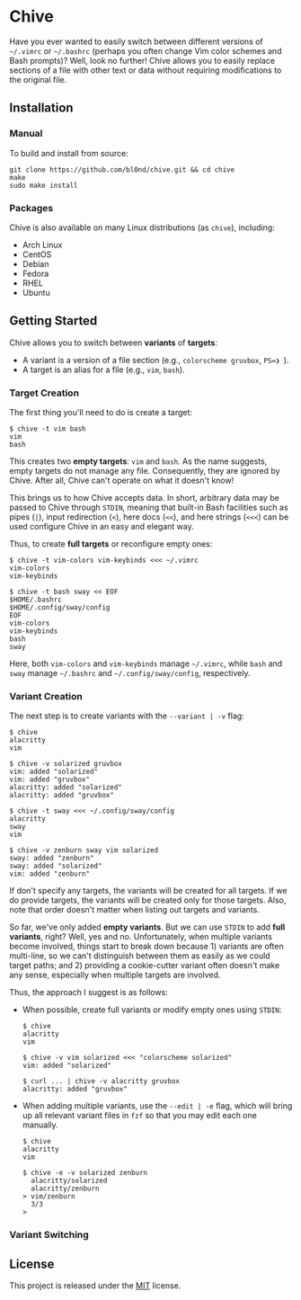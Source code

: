 # Chive

Have you ever wanted to easily switch between different versions of `~/.vimrc`
or `~/.bashrc` (perhaps you often change Vim color schemes and Bash prompts)?
Well, look no further!  Chive allows you to easily replace sections of a file
with other text or data without requiring modifications to the original file.

<!--## Motivation-->

<!--Traditionally, you'd more or less maintain entire copies of both files and-->
<!--switch between the copies manually. However,-->

<!--* The differences between copies are typically small compared to the rest of-->
  <!--the file, making this approach quite wasteful.-->

<!--* You have to switch copies for each file manually. That is, you have to do-->
  <!--something like `cp vim-gruvbox ~/.vimrc && cp bash-pure ~/.bashrc`).-->

<!--Most other solutions typically use a version control system such as Git,-->
<!--tracking different versions of files as branches or commits. However,-->

<!--* This often requires turning `$HOME` or other directories into a Git repository.-->

<!--* If you track changes unrelated to color schemes and prompts, maintaining and-->
  <!--switching between different versions becomes a lot harder. And even if you-->
  <!--don't, you'd have to manually exclude the unrelated changes on every-->
  <!--staging/commit.-->

<!--* It's much too complex for what we're trying to do. You shouldn't need to know-->
  <!--how commits or branches work just to switch color schemes.-->

<!--Finally, we have programs such as [mondo]() and [pywal](), which more or less-->
<!--use special template files to replace sections of a file. However,-->

<!--* They typically require modifications to the original file.-->

<!--* They're quite limited in scope (e.g., `mondo` and `pywal` are geared towards-->
  <!--colors).-->

<!--And so here we are.-->

## Installation

### Manual

To build and install from source:

```
git clone https://github.com/bl0nd/chive.git && cd chive
make
sudo make install
```

### Packages

Chive is also available on many Linux distributions (as `chive`), including:

* Arch Linux
* CentOS
* Debian
* Fedora
* RHEL
* Ubuntu

## Getting Started

Chive allows you to switch between **variants** of **targets**:

* A variant is a version of a file section (e.g., `colorscheme gruvbox`, `PS=❯ `).
* A target is an alias for a file (e.g., `vim`, `bash`).

### Target Creation

The first thing you'll need to do is create a target:

```console
$ chive -t vim bash
vim
bash
```

This creates two **empty targets**: `vim` and `bash`. As the name suggests,
empty targets do not manage any file. Consequently, they are ignored by Chive.
After all, Chive can't operate on what it doesn't know!

This brings us to how Chive accepts data. In short, arbitrary data may be
passed to Chive through `STDIN`, meaning that built-in Bash facilities such as
pipes (`|`), input redirection (`<`), here docs (`<<`), and here strings
(`<<<`) can be used configure Chive in an easy and elegant way.

Thus, to create **full targets** or reconfigure empty ones:

```console
$ chive -t vim-colors vim-keybinds <<< ~/.vimrc
vim-colors
vim-keybinds

$ chive -t bash sway << EOF
$HOME/.bashrc
$HOME/.config/sway/config
EOF
vim-colors
vim-keybinds
bash
sway
```

Here, both `vim-colors` and `vim-keybinds` manage `~/.vimrc`, while `bash` and
`sway` manage `~/.bashrc` and `~/.config/sway/config`, respectively.

<!--* To have shell expansion and substitution in here strings, don't quote the string.-->

<!--* Here docs don't expand `~`, so be sure to use `$HOME` instead.-->

### Variant Creation

The next step is to create variants with the `--variant | -v` flag:

```console
$ chive
alacritty
vim

$ chive -v solarized gruvbox
vim: added "solarized"
vim: added "gruvbox"
alacritty: added "solarized"
alacritty: added "gruvbox"

$ chive -t sway <<< ~/.config/sway/config
alacritty
sway
vim

$ chive -v zenburn sway vim solarized
sway: added "zenburn"
sway: added "solarized"
vim: added "zenburn"
```

If don't specify any targets, the variants will be created for all targets. If
we do provide targets, the variants will be created only for those targets.
Also, note that order doesn't matter when listing out targets and variants.

So far, we've only added **empty variants**. But we can use `STDIN` to add
**full variants**, right? Well, yes and no. Unfortunately, when multiple
variants become involved, things start to break down because 1) variants are
often multi-line, so we can't distinguish between them as easily as we could
target paths; and 2) providing a cookie-cutter variant often doesn't make any
sense, especially when multiple targets are involved.

Thus, the approach I suggest is as follows:

* When possible, create full variants or modify empty ones using `STDIN`:

  ```console
  $ chive
  alacritty
  vim

  $ chive -v vim solarized <<< "colorscheme solarized"
  vim: added "solarized"

  $ curl ... | chive -v alacritty gruvbox
  alacritty: added "gruvbox"
  ```

* When adding multiple variants, use the `--edit | -e` flag, which will bring
  up all relevant variant files in `fzf` so that you may edit each one
  manually.

  ```console
  $ chive
  alacritty
  vim

  $ chive -e -v solarized zenburn
    alacritty/solarized
    alacritty/zenburn
  > vim/zenburn
	3/3
  >
  ```
### Variant Switching

<!--### Rules-->

<!--#### Naming-->
<!--* Target and template names may consist of letters, numbers, `-`, and `_`.-->
<!--* Target and template names may start with a letter or number.-->
<!--* Target and template names must be unique across target and template namespaces-->

<!--#### Variants-->
<!--In order to switch variants without requiring additional information in the-->
<!--original target file, Chive needs some help. In particular, Chive needs to-->
<!--somehow know where in the target to begin deleting and adding text/data.-->

<!--To do this, Chive searches all the variants for a particular target to see if-->
<!--any of them has an exact match against the target file. If there is, then Chive-->
<!--can determine on its own where it needs to start and how much work it needs to-->
<!--do. If none of the variants have a match against the target, then Chive cannot-->
<!--do anything.-->

<!--Consequently, it is very important that you do not modify sections managed by-->
<!--Chive and that your initial variant matches what you have in the target file-->
<!--exactly, otherwise Chive won't know where to start!-->

## License
This project is released under the [MIT](LICENSE) license.

